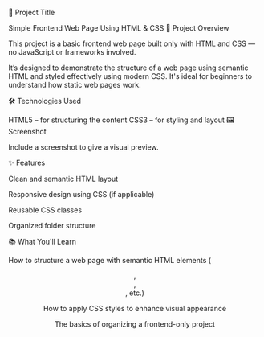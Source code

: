 
📄 Project Title

Simple Frontend Web Page Using HTML & CSS
🚀 Project Overview

This project is a basic frontend web page built only with HTML and CSS — no JavaScript or frameworks involved.

It’s designed to demonstrate the structure of a web page using semantic HTML and styled effectively using modern CSS. It's ideal for beginners to understand how static web pages work.

🛠️ Technologies Used

HTML5 – for structuring the content
CSS3 – for styling and layout
🖼️ Screenshot

Include a screenshot to give a visual preview.






✨ Features

Clean and semantic HTML layout

Responsive design using CSS (if applicable)

Reusable CSS classes

Organized folder structure

📚 What You'll Learn

How to structure a web page with semantic HTML elements (<header>, <main>, <footer>, etc.)

How to apply CSS styles to enhance visual appearance

The basics of organizing a frontend-only project
